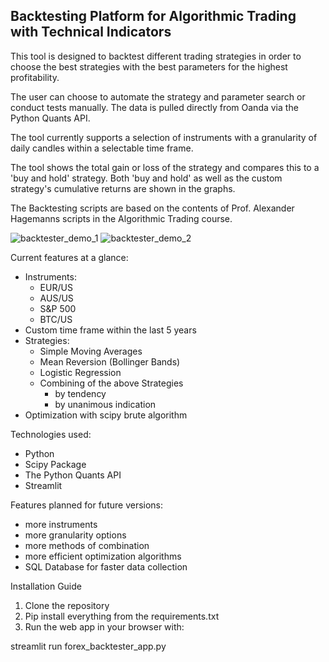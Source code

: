 ## Backtesting Platform for Algorithmic Trading with Technical Indicators

This tool is designed to backtest different trading strategies in order to choose the best strategies with the best parameters for the highest profitability. 

The user can choose to automate the strategy and parameter search or conduct tests manually. The data is pulled directly from Oanda via the Python Quants API.

The tool currently supports a selection of instruments with a granularity of daily candles within a selectable time frame.

The tool shows the total gain or loss of the strategy and compares this to a 'buy and hold' strategy. Both 'buy and hold' as well as the custom strategy's cumulative returns are shown in the graphs.

The Backtesting scripts are based on the contents of Prof. Alexander Hagemanns scripts in the Algorithmic Trading course.

![backtester_demo_1](backtester_demo_1.gif)
![backtester_demo_2](backtester_demo_2.gif)


Current features at a glance:

- Instruments:
    - EUR/US
    - AUS/US
    - S&P 500
    - BTC/US
- Custom time frame within the last 5 years
- Strategies:
    - Simple Moving Averages
    - Mean Reversion (Bollinger Bands)
    - Logistic Regression
    - Combining of the above Strategies
        - by tendency
        - by unanimous indication
- Optimization with scipy brute algorithm

Technologies used:

- Python
- Scipy Package
- The Python Quants API
- Streamlit

Features planned for future versions:

- more instruments
- more granularity options
- more methods of combination
- more efficient optimization algorithms
- SQL Database for faster data collection

Installation Guide

1. Clone the repository 
2. Pip install everything from the requirements.txt
3. Run the web app in your browser with:

streamlit run forex_backtester_app.py
